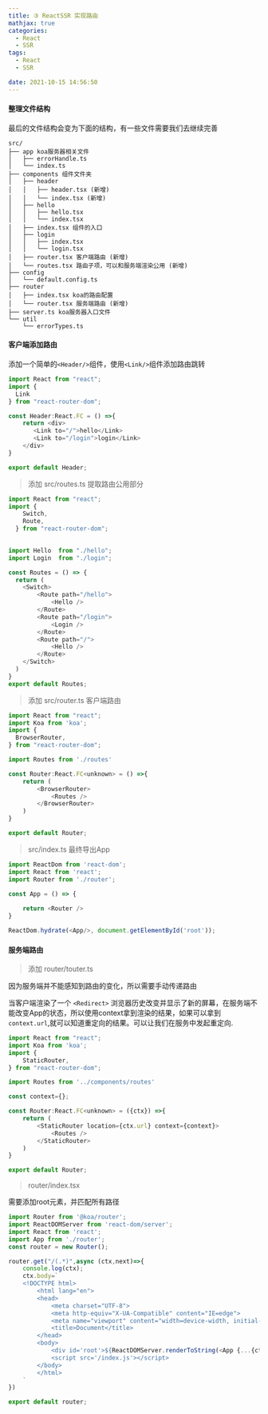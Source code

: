 ```yaml
---
title: ③ ReactSSR 实现路由
mathjax: true
categories:
  - React
  - SSR
tags:
  - React
  - SSR

date: 2021-10-15 14:56:50
---
```


#### 整理文件结构

最后的文件结构会变为下面的结构，有一些文件需要我们去继续完善

```
src/
├── app koa服务器相关文件
│   ├── errorHandle.ts
│   └── index.ts
├── components 组件文件夹
│   ├── header
│   │   ├── header.tsx (新增)
│   │   └── index.tsx (新增)
│   ├── hello
│   │   ├── hello.tsx
│   │   └── index.tsx
│   ├── index.tsx 组件的入口
│   ├── login
│   │   ├── index.tsx
│   │   └── login.tsx
│   ├── router.tsx 客户端路由 (新增)
│   └── routes.tsx 路由子项，可以和服务端渲染公用 (新增)
├── config
│   └── default.config.ts
├── router
│   ├── index.tsx koa的路由配置
│   └── router.tsx 服务端路由 (新增)
├── server.ts koa服务器入口文件
└── util
    └── errorTypes.ts
```

#### 客户端添加路由

添加一个简单的`<Header/>`组件，使用`<Link/>`组件添加路由跳转

```javascript
import React from "react";
import {
  Link
} from "react-router-dom";

const Header:React.FC = () =>{
    return <div>
       <Link to="/">hello</Link>
       <Link to="/login">login</Link>
    </div>
}

export default Header;
```

> 添加 src/routes.ts 提取路由公用部分

```javascript
import React from "react";
import {
    Switch,
    Route,
  } from "react-router-dom";

  
import Hello  from "./hello";
import Login  from "./login";

const Routes = () => {
  return (
    <Switch>
        <Route path="/hello">
            <Hello />
        </Route>
        <Route path="/login">
            <Login />
        </Route>
        <Route path="/">
            <Hello />
        </Route>
    </Switch>
  )
}
export default Routes;
```

> 添加 src/router.ts 客户端路由

```javascript
import React from "react";
import Koa from 'koa';
import {
  BrowserRouter,
} from "react-router-dom";

import Routes from './routes'

const Router:React.FC<unknown> = () =>{
    return (
        <BrowserRouter>
            <Routes />
        </BrowserRouter>
    )
}

export default Router;
```

> src/index.ts 最终导出App

```javascript
import ReactDom from 'react-dom';
import React from 'react';
import Router from './router';

const App = () => {
    
    return <Router />
}

ReactDom.hydrate(<App/>, document.getElementById('root'));
```

#### 服务端路由

> 添加 router/touter.ts

因为服务端并不能感知到路由的变化，所以需要手动传递路由

当客户端渲染了一个 `<Redirect>` 浏览器历史改变并显示了新的屏幕，在服务端不能改变App的状态，所以使用context拿到渲染的结果，如果可以拿到`context.url`,就可以知道重定向的结果。可以让我们在服务中发起重定向.

```javascript
import React from "react";
import Koa from 'koa';
import {
    StaticRouter,
} from "react-router-dom";

import Routes from '../components/routes'

const context={};

const Router:React.FC<unknown> = ({ctx}) =>{
    return (
        <StaticRouter location={ctx.url} context={context}>
            <Routes />
        </StaticRouter>
    )
}

export default Router;
```

> router/index.tsx

需要添加root元素，并匹配所有路径

```javascript
import Router from '@koa/router';
import ReactDOMServer from 'react-dom/server';
import React from 'react';
import App from './router';
const router = new Router();

router.get("/(.*)",async (ctx,next)=>{
    console.log(ctx);
    ctx.body=`
    <!DOCTYPE html>
        <html lang="en">
        <head>
            <meta charset="UTF-8">
            <meta http-equiv="X-UA-Compatible" content="IE=edge">
            <meta name="viewport" content="width=device-width, initial-scale=1.0">
            <title>Document</title>
        </head>
        <body>
            <div id='root'>${ReactDOMServer.renderToString(<App {...{ctx}}/>)}</div>
            <script src='/index.js'></script>
        </body>
        </html>
    `
})

export default router;
```